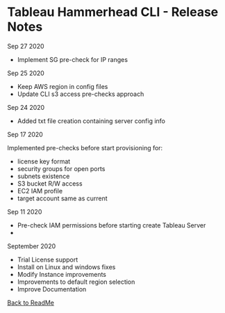 # Tableau Hammerhead CLI - Release Notes

Sep 27 2020

- Implement SG pre-check for IP ranges

Sep 25 2020

- Keep AWS region in config files
- Update CLI s3 access pre-checks approach

Sep 24 2020

- Added txt file creation containing server config info 

Sep 17 2020

Implemented pre-checks before start provisioning for:
- license key format
- security groups for open ports
- subnets existence
- S3 bucket R/W access
- EC2 IAM profile
- target account same as current

Sep 11 2020

- Pre-check IAM permissions before starting create Tableau Server
- 

September 2020

- Trial License support
- Install on Linux and windows fixes
- Modify Instance improvements
- Improvements to default region selection
- Improve Documentation 



[Back to ReadMe](README.md)